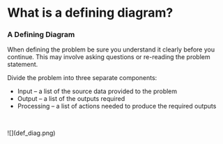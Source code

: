 # What is a defining diagram?

<h3>A Defining Diagram</h3>
<p>When defining the problem be sure you understand it clearly before you continue. This may involve asking questions or re-reading the problem statement.</p>
<p>Divide the problem into three separate components:</p>
<ul>
<li>Input &ndash; a list of the source data provided to the problem</li>
<li>Output &ndash; a list of the outputs required</li>
<li>Processing &ndash; a list of actions needed to produce the required outputs</li>
</ul>
<p>&nbsp;</p>![](def_diag.png)
<p>